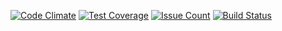 [![Code Climate](https://codeclimate.com/github/bonzofenix/alvid/badges/gpa.svg)](https://codeclimate.com/github/bonzofenix/alvid)
[![Test Coverage](https://codeclimate.com/github/bonzofenix/alvid/badges/coverage.svg)](https://codeclimate.com/github/bonzofenix/alvid/coverage)
[![Issue Count](https://codeclimate.com/github/bonzofenix/alvid/badges/issue_count.svg)](https://codeclimate.com/github/bonzofenix/alvid)
[![Build Status](https://travis-ci.org/bonzofenix/alvid.svg)](https://travis-ci.org/bonzofenix/alvid)
